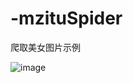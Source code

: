 # -mzituSpider
爬取美女图片示例

![image](https://github.com/DarkSand/mzituSpider/blob/master/screenshots/screenshot.png)
